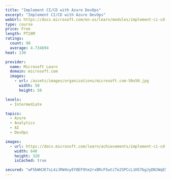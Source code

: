```yaml
---
title: "Implement CI/CD with Azure DevOps"
excerpt: "Implement CI/CD with Azure DevOps"
webUrl: https://docs.microsoft.com/en-us/learn/modules/implement-ci-cd-azure-devops/
type: course
price: Free
length: PT28M
ratings:
  count: 98
  average: 4.734694
heat: 130

provider:
  name: Microsoft Learn
  domain: microsoft.com
  images:
    - url: /assets/images/organizations/microsoft.com-50x50.jpg
      width: 50
      height: 50

levels:
  - Intermediate

topics:
  - Azure
  - Analytics
  - AI
  - DevOps

images:
  - url: https://docs.microsoft.com/learn/achievements/implement-ci-cd-azure-devops-social.png
    width: 640
    height: 320
    isCached: true

secured: "wF5bWHJE7sL4zJRW4nyEY8EF9tm2rxBRcF5wtiTe2SPCcL1H57bgJyDNJWqE5RZ6KuOWmFVrCF1AeNXuW9P8sr1JB/vADf85lRnPeQt3esChL4m7cVbiJCRXmJNAwn+I84n8DOcU/v02VkF5Ct9d89WuzdPnLMsL75a5fG0ucGVFH16jgDgw7TpFR9V1p7wi6V2QkOx+rNMokLczDlpoekWK/ZpnjhzTOngAaIe97Si5QVaCI7xnQ28F3XbZsqFkw7KK7eNSQLgGhpVqZa1t/BgX2xrx7JeoKCIbFMYgnCzJ3bv2jiPcxv7bsFgpwfHKBWy6EkOi4DHeqxm9HUCkaEC8xa/8zvAExcekTLd9x3jITcmfBxl9qa11+aWUDGXMUi+0jwHyCYfO8p2oMK5OlUgpdmEjqJ+JZtql5rc9V/w=;THy7bXq/AXz+PJhEGXlCig=="
---
```


